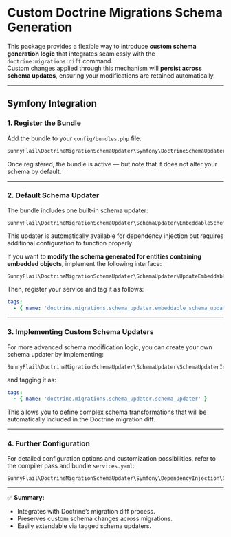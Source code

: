 # Custom Doctrine Migrations Schema Generation

This package provides a flexible way to introduce **custom schema generation logic** that integrates seamlessly with the `doctrine:migrations:diff` command.  
Custom changes applied through this mechanism will **persist across schema updates**, ensuring your modifications are retained automatically.

---

## Symfony Integration

### 1. Register the Bundle

Add the bundle to your `config/bundles.php` file:

```php
SunnyFlail\DoctrineMigrationSchemaUpdater\Symfony\DoctrineSchemaUpdaterBundle::class => ['dev' => true],
```

Once registered, the bundle is active — but note that it does not alter your schema by default.

---

### 2. Default Schema Updater

The bundle includes one built-in schema updater:

```
SunnyFlail\DoctrineMigrationSchemaUpdater\SchemaUpdater\EmbeddableSchemaUpdater
```

This updater is automatically available for dependency injection but requires additional configuration to function properly.

If you want to **modify the schema generated for entities containing embedded objects**, implement the following interface:

```
SunnyFlail\DoctrineMigrationSchemaUpdater\SchemaUpdater\UpdateEmbeddableSchemaInterface
```

Then, register your service and tag it as follows:

```yaml
tags:
  - { name: 'doctrine.migrations.schema_updater.embeddable_schema_updater' }
```

---

### 3. Implementing Custom Schema Updaters

For more advanced schema modification logic, you can create your own schema updater by implementing:

```
SunnyFlail\DoctrineMigrationSchemaUpdater\SchemaUpdater\SchemaUpdaterInterface
```

and tagging it as:

```yaml
tags:
  - { name: 'doctrine.migrations.schema_updater.schema_updater' }
```

This allows you to define complex schema transformations that will be automatically included in the Doctrine migration diff.

---

### 4. Further Configuration

For detailed configuration options and customization possibilities, refer to the compiler pass and bundle `services.yaml`:

```
SunnyFlail\DoctrineMigrationSchemaUpdater\Symfony\DependencyInjection\CompilerPass\CustomConfigureDependencyFactoryPass
```

---

✅ **Summary:**
- Integrates with Doctrine’s migration diff process.
- Preserves custom schema changes across migrations.
- Easily extendable via tagged schema updaters.  
